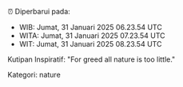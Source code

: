 ⏰ Diperbarui pada:
- WIB: Jumat, 31 Januari 2025 06.23.54 UTC
- WITA: Jumat, 31 Januari 2025 07.23.54 UTC
- WIT: Jumat, 31 Januari 2025 08.23.54 UTC

Kutipan Inspiratif:
"For greed all nature is too little."


Kategori: nature

